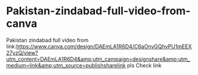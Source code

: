 # Pakistan-zindabad-full-video-from-canva
Pakistan zindabad full video from    link:https://www.canva.com/design/DAEmLA1R6D4/C6aOnvGQhyPU1mEEX27yzQ/view?utm_content=DAEmLA1R6D4&amp;utm_campaign=designshare&amp;utm_medium=link&amp;utm_source=publishsharelink 
pls Check link 
